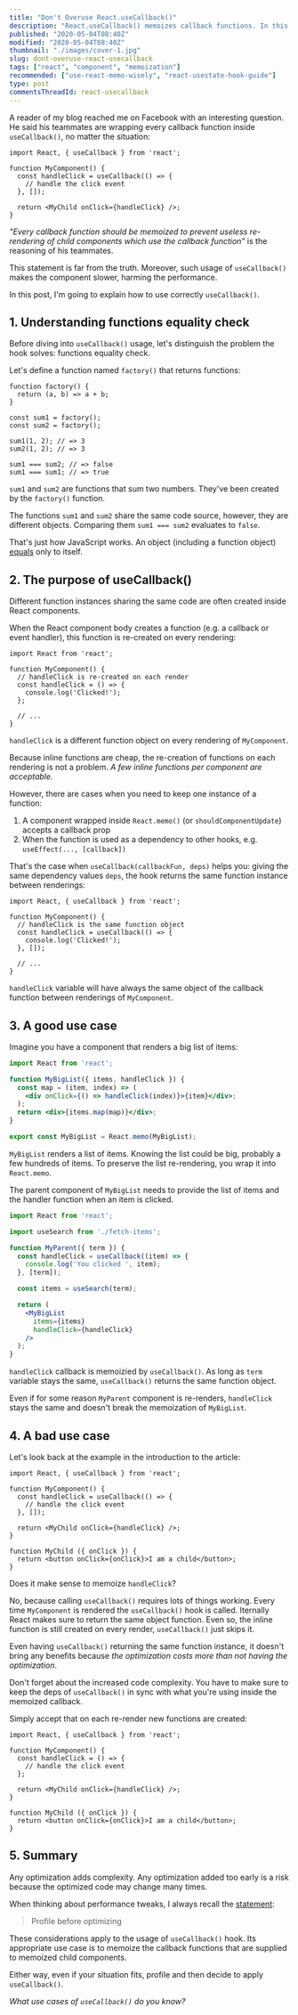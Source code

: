 ```yaml
---
title: "Don't Overuse React.useCallback()"
description: "React.useCallback() memoizes callback functions. In this post I will explain when to and when not to use React.useCallback()."
published: "2020-05-04T08:40Z"
modified: "2020-05-04T08:40Z"
thumbnail: "./images/cover-1.jpg"
slug: dont-overuse-react-usecallback
tags: ["react", "component", "memoization"]
recommended: ["use-react-memo-wisely", "react-usestate-hook-guide"]
type: post
commentsThreadId: react-usecallback
---
```


A reader of my blog reached me on Facebook with an interesting question. He said his teammates are wrapping every callback function inside `useCallback()`, no matter the situation:

```jsx{4-6}
import React, { useCallback } from 'react';

function MyComponent() {
  const handleClick = useCallback(() => {
    // handle the click event
  }, []);

  return <MyChild onClick={handleClick} />;
}
```

*"Every callback function should be memoized to prevent useless re-rendering of child components which use the callback function"* is the reasoning of his teammates.   

This statement is far from the truth. Moreover, such usage of `useCallback()` makes the component slower, harming the performance.    

In this post, I'm going to explain how to use correctly `useCallback()`.   

## 1. Understanding functions equality check

Before diving into `useCallback()` usage, let's distinguish the problem the hook solves: functions equality check.    

Let's define a function named `factory()` that returns functions: 

```javascript{11-12}
function factory() {
  return (a, b) => a + b;
}

const sum1 = factory();
const sum2 = factory();

sum1(1, 2); // => 3
sum2(1, 2); // => 3

sum1 === sum2; // => false
sum1 === sum1; // => true
```

`sum1` and `sum2` are functions that sum two numbers. They've been created by the `factory()` function.  

The functions `sum1` and `sum2` share the same code source, however, they are different objects. Comparing them `sum1 === sum2` evaluates to `false`.  

That's just how JavaScript works. An object (including a function object) [equals](/the-legend-of-javascript-equality-operator/#the-identity-operator) only to itself.  

## 2. The purpose of useCallback()

Different function instances sharing the same code are often created inside React components. 

When the React component body creates a function (e.g. a callback or event handler), this function is re-created on every rendering:  

```jsx{5-7}
import React from 'react';

function MyComponent() {
  // handleClick is re-created on each render
  const handleClick = () => {
    console.log('Clicked!');
  };

  // ...
}
```

`handleClick` is a different function object on every rendering of `MyComponent`.  

Because inline functions are cheap, the re-creation of functions on each rendering is not a problem. *A few inline functions per component are acceptable.*  

However, there are cases when you need to keep one instance of a function:

1. A component wrapped inside `React.memo()` (or `shouldComponentUpdate`) accepts a callback prop
2. When the function is used as a dependency to other hooks, e.g. `useEffect(..., [callback])`  

That's the case when `useCallback(callbackFun, deps)` helps you: giving the same dependency values `deps`, the hook returns the same function instance between renderings:

```jsx{5-7}
import React, { useCallback } from 'react';

function MyComponent() {
  // handleClick is the same function object
  const handleClick = useCallback(() => {
    console.log('Clicked!');
  }, []);

  // ...
}
```

`handleClick` variable will have always the same object of the callback function between renderings of `MyComponent`. 

## 3. A good use case

Imagine you have a component that renders a big list of items:

```jsx
import React from 'react';

function MyBigList({ items, handleClick }) {
  const map = (item, index) => (
    <div onClick={() => handleClick(index)}>{item}</div>;
  );
  return <div>{items.map(map)}</div>;
}

export const MyBigList = React.memo(MyBigList);
```

`MyBigList` renders a list of items. Knowing the list could be big, probably a few hundreds of items. To preserve the list re-rendering, you wrap it into `React.memo`.  

The parent component of `MyBigList` needs to provide the list of items and the handler function when an item is clicked.  

```jsx
import React from 'react';

import useSearch from './fetch-items';

function MyParent({ term }) {
  const handleClick = useCallback((item) => {
    console.log('You clicked ', item);
  }, [term]);

  const items = useSearch(term);

  return (
    <MyBigList
      items={items}
      handleClick={handleClick}
    />
  );
}
```

`handleClick` callback is memoizied by `useCallback()`. As long as `term` variable stays the same, `useCallback()` returns the same function object.  

Even if for some reason `MyParent` component is re-renders, `handleClick` stays the same and doesn't break the memoization of `MyBigList`.

## 4. A bad use case

Let's look back at the example in the introduction to the article:

```jsx{4-6}
import React, { useCallback } from 'react';

function MyComponent() {
  const handleClick = useCallback(() => {
    // handle the click event
  }, []);

  return <MyChild onClick={handleClick} />;
}

function MyChild ({ onClick }) {
  return <button onClick={onClick}>I am a child</button>;
}
```

Does it make sense to memoize `handleClick`?  

No, because calling `useCallback()` requires lots of things working. Every time `MyComponent` is rendered the `useCallback()` hook is called. Iternally React makes sure to return the same object function. Even so, the inline function is still created on every render, `useCallback()` just skips it.   

Even having `useCallback()` returning the same function instance, it doesn't bring any benefits because *the optimization costs more than not having the optimization*.  

Don't forget about the increased code complexity. You have to make sure to keep the deps of `useCallback()` in sync with what you're using inside the memoized callback.  

Simply accept that on each re-render new functions are created:

```jsx{4-6}
import React, { useCallback } from 'react';

function MyComponent() {
  const handleClick = () => {
    // handle the click event
  };

  return <MyChild onClick={handleClick} />;
}

function MyChild ({ onClick }) {
  return <button onClick={onClick}>I am a child</button>;
}
```

## 5. Summary

Any optimization adds complexity. Any optimization added too early is a risk because the optimized code may change many times.  

When thinking about performance tweaks, I always recall the [statement](https://wiki.c2.com/?ProfileBeforeOptimizing):

> Profile before optimizing

These considerations apply to the usage of `useCallback()` hook. Its appropriate use case is to memoize the callback functions that are supplied to memoized child components. 

Either way, even if your situation fits, profile and then decide to apply `useCallback()`.  

*What use cases of `useCallback()` do you know?*